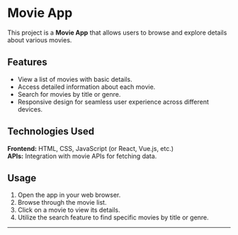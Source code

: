 # Movie App

This project is a **Movie App** that allows users to browse and explore details about various movies.

## Features

- View a list of movies with basic details.
- Access detailed information about each movie.
- Search for movies by title or genre.
- Responsive design for seamless user experience across different devices.

## Technologies Used

**Frontend:** HTML, CSS, JavaScript (or React, Vue.js, etc.)  
**APIs:** Integration with movie APIs for fetching data.

## Usage

1. Open the app in your web browser.
2. Browse through the movie list.
3. Click on a movie to view its details.
4. Utilize the search feature to find specific movies by title or genre.

---

